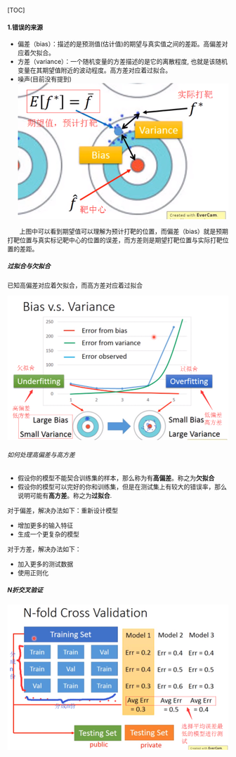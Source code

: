 [TOC]

#### 1.错误的来源


* 偏差（bias）：描述的是预测值(估计值)的期望与真实值之间的差距。高偏差对应着欠拟合。
* 方差（variance）：一个随机变量的方差描述的是它的离散程度, 也就是该随机变量在其期望值附近的波动程度。高方差对应着过拟合。
* 噪声(目前没有提到)
![05_bias and variance](05_biasAndVariance.png) <br>

&nbsp;&nbsp;&nbsp;&nbsp;&nbsp;&nbsp;&nbsp;上图中可以看到期望值可以理解为预计打靶的位置，而偏差（bias）就是预期打靶位置与真实标记靶中心的位置的误差，而方差则是期望打靶位置与实际打靶位置的差距。
##### 过拟合与欠拟合
已知高偏差对应着欠拟合，而高方差对应着过拟合

![05_overfitting and underfitting](05_overfittingAndUnderfitting.png)

###### 如何处理高偏差与高方差
* 假设你的模型不能契合训练集的样本，那么称为有**高偏差**。称之为**欠拟合**
* 假设你的模型可以完好的你和训练集，但是在测试集上有较大的错误率，那么说明可能有**高方差**。称之为**过拟合**.<br>

对于偏差，解决办法如下：重新设计模型
* 增加更多的输入特征
* 生成一个更复杂的模型

对于方差，解决办法如下：
* 加入更多的测试数据
* 使用正则化

##### N折交叉验证
![05_N-flod Cross Validation](05_N-flodCrossValidation.png)
